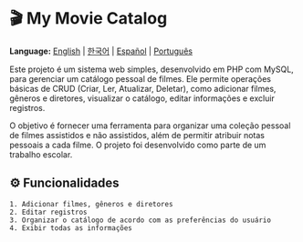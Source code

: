 # 🎬 My Movie Catalog

**Language:** [English](README.en.md) | [한국어](README.ko.md) | [Español](README.es.md) | [Português](README.pt.md)

Este projeto é um sistema web simples, desenvolvido em PHP com MySQL, para gerenciar um catálogo pessoal de filmes. Ele permite operações básicas de CRUD (Criar, Ler, Atualizar, Deletar), como adicionar filmes, gêneros e diretores, visualizar o catálogo, editar informações e excluir registros.

O objetivo é fornecer uma ferramenta para organizar uma coleção pessoal de filmes assistidos e não assistidos, além de permitir atribuir notas pessoais a cada filme. O projeto foi desenvolvido como parte de um trabalho escolar.


## ⚙️ Funcionalidades

    1. Adicionar filmes, gêneros e diretores
    2. Editar registros
    3. Organizar o catálogo de acordo com as preferências do usuário
    4. Exibir todas as informações
